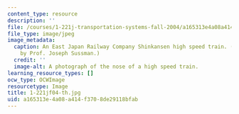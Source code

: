 ```yaml
---
content_type: resource
description: ''
file: /courses/1-221j-transportation-systems-fall-2004/a165313e4a08a414f3708de29118bfab_1-221jf04-th.jpg
file_type: image/jpeg
image_metadata:
  caption: An East Japan Railway Company Shinkansen high speed train. (Photograph
    by Prof. Joseph Sussman.)
  credit: ''
  image-alt: A photograph of the nose of a high speed train.
learning_resource_types: []
ocw_type: OCWImage
resourcetype: Image
title: 1-221jf04-th.jpg
uid: a165313e-4a08-a414-f370-8de29118bfab
---
```

